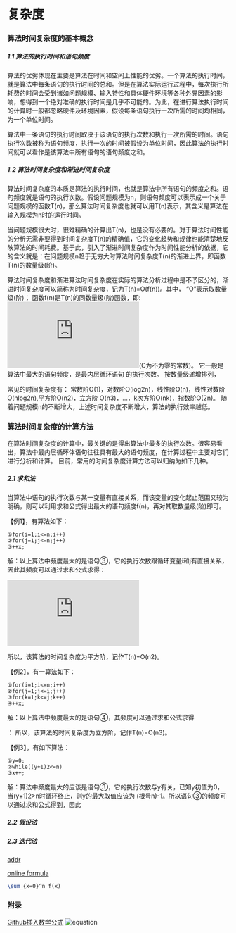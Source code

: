 复杂度
===

### 算法时间复杂度的基本概念

##### 1.1 算法的执行时间和语句频度

算法的优劣体现在主要是算法在时间和空间上性能的优劣。一个算法的执行时间，就是算法中每条语句的执行时间的总和。但是在算法实际运行过程中，每次执行所耗费的时间会受到诸如问题规模、输入特性和具体硬件环境等各种外界因素的影响，想得到一个绝对准确的执行时间是几乎不可能的。为此，在进行算法执行时间的计算时一般都忽略硬件及环境因素，假设每条语句执行一次所需的时间均相同，为一个单位时间。

算法中一条语句的执行时间取决于该语句的执行次数和执行一次所需的时间。语句执行次数被称为语句频度，执行一次的时间被假设为单位时间，因此算法的执行时间就可以看作是该算法中所有语句的语句频度之和。

##### 1.2 算法时间复杂度和渐进时间复杂度

算法时间复杂度的本质是算法的执行时间，也就是算法中所有语句的频度之和。语句频度就是语句的执行次数。假设问题规模为n，则语句频度可以表示成一个关于问题规模的函数T(n)，那么算法时间复杂度也就可以用T(n)表示，其含义是算法在输入规模为n时的运行时间。

当问题规模很大时，很难精确的计算出T(n)，也是没有必要的。对于算法时间性能的分析无需非要得到时间复杂度T(n)的精确值，它的变化趋势和规律也能清楚地反映算法的时间耗费。基于此，引入了渐进时间复杂度作为时间性能分析的依据，它的含义就是：在问题规模n趋于无穷大时算法时间复杂度T(n)的渐进上界，即函数T(n)的数量级(阶)。

算法时间复杂度和渐进算法时间复杂度在实际的算法分析过程中是不予区分的，渐进时间复杂度可以简称为时间复杂度，记为T(n)=O(f(n))。其中， “O”表示取数量级(阶)；
函数f(n)是T(n)的同数量级(阶)函数，即:
![formula](http://latex.codecogs.com/gif.latex?%5Clim_%7Bn%20%5Crightarrow%20%5Cinfty%7D%20%5Cfrac%7BT%28n%29%7D%7Bf%28n%29%7D%20%3D%20C)(C为不为零的常数)。
它一般是算法中最大的语句频度，是最内层循环语句 的执行次数。 按数量级递增排列，


常见的时间复杂度有：
常数阶O(1)，对数阶O(log2n)，线性阶O(n)，线性对数阶O(nlog2n),平方阶O(n2)，立方阶 O(n3)，…，k次方阶O(nk)，指数阶O(2n)。
随着问题规模n的不断增大，上述时间复杂度不断增大，算法的执行效率越低。

### 算法时间复杂度的计算方法

在算法时间复杂度的计算中，最关键的是得出算法中最多的执行次数。很容易看出，算法中最内层循环体语句往往具有最大的语句频度，在计算过程中主要对它们进行分析和计算。 目前，常用的时间复杂度计算方法可以归纳为如下几种。

##### 2.1 求和法

当算法中语句的执行次数与某一变量有直接关系，而该变量的变化起止范围又较为明确，则可以利用求和公式得出最大的语句频度f(n)，再对其取数量级(阶)即可。

【例1】，有算法如下：

```
①for(i=1;i<=n;i++)
②for(j=1;j<=n;j++)
③++x;
```
解：以上算法中频度最大的是语句③，它的执行次数跟循环变量i和j有直接关系，因此其频度可以通过求和公式求得：

![f(n)= \sum_{i=1}^{n} \sum_{j=1}^{n}1 = \sum_{i=1}^{n}n = n^{2}](http://latex.codecogs.com/gif.latex?f%28n%29%3D%20%5Csum_%7Bi%3D1%7D%5E%7Bn%7D%20%5Csum_%7Bj%3D1%7D%5E%7Bn%7D1%20%3D%20%5Csum_%7Bi%3D1%7D%5E%7Bn%7Dn%20%3D%20n%5E%7B2%7D)

所以，该算法的时间复杂度为平方阶，记作T(n)=O(n2)。

【例2】，有一算法如下：

```
①for(i=1;i<=n;i++)
②for(j=1;j<=i;j++)
③for(k=1;k<=j;k++)
④++x;
```
解：以上算法中频度最大的是语句④，其频度可以通过求和公式求得

： 所以，该算法的时间复杂度为立方阶，记作T(n)=O(n3)。

【例3】，有如下算法：

```
①y=0;
②while((y+1)2<=n)
③x++;
```

解：算法中频度最大的应该是语句③，它的执行次数与y有关，已知y初值为0，当(y+1)2>n时循环终止，则y的最大取值应该为
(根号n)-1。所以语句③的频度可以通过求和公式得到，因此


##### 2.2 假设法

##### 2.3 迭代法

[addr](http://wenku.baidu.com/link?url=89bvzgOuUgSNmoaDxlr44zl8VYiK1Cw4bgGLNK7LBpxc-bxBPXnbFf97C8cTtj1e4sPoYIGHTBmbUf5SwCgGW3jzh9TViQM0aQf40u_5kdO)

[online formula](http://webdemo.myscript.com/#/demo/equation)

```tex
\sum_{x=0}^n f(x)
```


### 附录

[Github插入数学公式](http://www.trumanliu.com/github-markdown-math-formulas/)
![equation](http://latex.codecogs.com/gif.latex?\frac{5+4+(2-3-(6+\frac{4}{5}))}{3(6-2)(2-7)})
